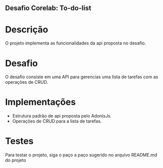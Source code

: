 ## Desafio Corelab: To-do-list

# Descrição
O projeto implementa as funcionalidades da api proposta no desafio.

# Desafio
O desafio consiste em uma API para gerencias uma lista de tarefas com as operações de CRUD.

# Implementações
- Estrutura padrão de api proposta pelo AdonisJs.
- Operações de CRUD para a lista de tarefas.

# Testes
Para testar o projeto, siga o paço a paço sugerido no arquivo README.md do projeto